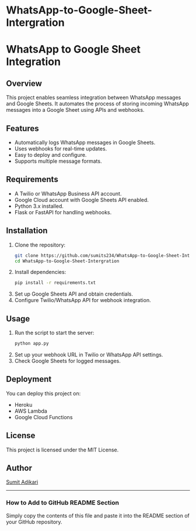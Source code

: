 # WhatsApp-to-Google-Sheet-Intergration
# WhatsApp to Google Sheet Integration

## Overview
This project enables seamless integration between WhatsApp messages and Google Sheets. It automates the process of storing incoming WhatsApp messages into a Google Sheet using APIs and webhooks.

## Features
- Automatically logs WhatsApp messages in Google Sheets.
- Uses webhooks for real-time updates.
- Easy to deploy and configure.
- Supports multiple message formats.

## Requirements
- A Twilio or WhatsApp Business API account.
- Google Cloud account with Google Sheets API enabled.
- Python 3.x installed.
- Flask or FastAPI for handling webhooks.

## Installation
1. Clone the repository:
   ```bash
   git clone https://github.com/sumits234/WhatsApp-to-Google-Sheet-Intergration.git
   cd WhatsApp-to-Google-Sheet-Intergration
   ```
2. Install dependencies:
   ```bash
   pip install -r requirements.txt
   ```
3. Set up Google Sheets API and obtain credentials.
4. Configure Twilio/WhatsApp API for webhook integration.

## Usage
1. Run the script to start the server:
   ```bash
   python app.py
   ```
2. Set up your webhook URL in Twilio or WhatsApp API settings.
3. Check Google Sheets for logged messages.

## Deployment
You can deploy this project on:
- Heroku
- AWS Lambda
- Google Cloud Functions

## License
This project is licensed under the MIT License.

## Author
[Sumit Adikari](https://github.com/sumits234)

---

### How to Add to GitHub README Section
Simply copy the contents of this file and paste it into the README section of your GitHub repository.


